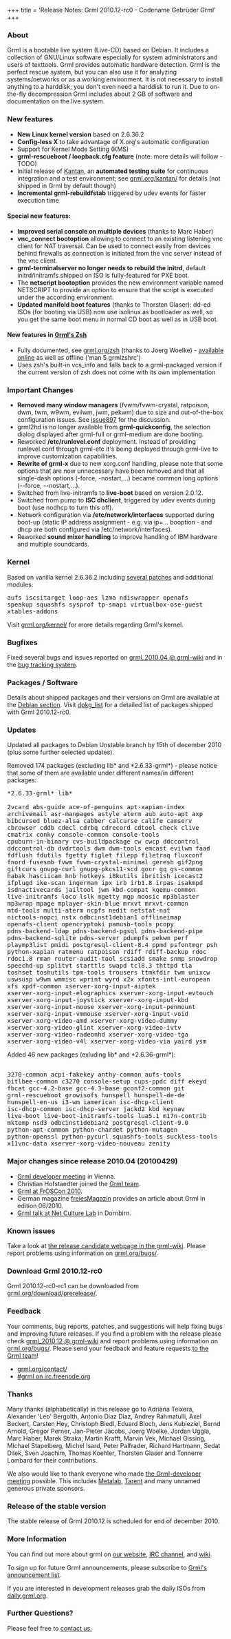 +++
title = 'Release Notes: Grml 2010.12-rc0 - Codename Gebrüder Grml'
+++

<h3>About</h3>

<p>Grml is a bootable live system (Live-CD) based on Debian. It
includes a collection of GNU/Linux software especially for system
administrators and users of texttools. Grml provides automatic hardware
detection. Grml is the perfect rescue system, but you can also use it for
analyzing systems/networks or as a working environment. It is not
necessary to install anything to a harddisk; you don't even need a
harddisk to run it. Due to on-the-fly decompression Grml includes about
2 GB of software and documentation on the live system.</p>

<h3>New features</h3>

<ul>

<li><strong>New Linux kernel version</strong> based on 2.6.36.2</li>

<li><strong>Config-less X</strong> to take advantage of X.org's automatic configuration</li>

<li>Support for Kernel Mode Setting (KMS)</li>

<li><strong>grml-rescueboot / loopback.cfg feature</strong> (note: more details will follow - TODO)</li>

<li>Initial release of <a href="/kantan/">Kantan</a>, an <strong>automated testing suite</strong> for continuous integration and a test environment; see <a href="/kantan/">grml.org/kantan/</a> for details (not shipped in Grml by default though)

<li><strong>Incremental grml-rebuildfstab</strong> triggered by udev events for faster execution time</li>

</ul>

<h4>Special new features:</h4>

<ul>

<!--
<li><strong>vim: persistant undo</strong> via ~/.vim/undo to undo changes even after you have saved and reloaded a file (disable the feature via: '<em>TODO</em>')</li>
-->

<li><strong>Improved serial console on multiple devices</strong> (thanks to Marc Haber)</li>

<li><strong>vnc_connect bootoption</strong> allowing to connect to an existing listening vnc client for NAT traversal.  Can be used to connect easily from devices behind firewalls as connection is initiated from the vnc server instead of the vnc client.</li>

<li><strong>grml-terminalserver no longer needs to rebuild the initrd</strong>, default initrd/initramfs shipped on ISO is fully-featured for PXE boot.</li>

<li>The <strong>netscript bootoption</strong> provides the new environment variable named NETSCRIPT to provide an option to ensure that the script is executed under the according environment.</li>

<li><strong>Updated manifold boot features</strong> (thanks to Thorsten Glaser): dd-ed ISOs (for booting via USB) now use isolinux as bootloader as well, so you get the same boot menu in normal CD boot as well as in USB boot.</li>

</ul>

<h4>New features in <a href="/zsh/#grmlzshrc">Grml's Zsh</a></h4>

<ul>
<li>Fully documented, see <a href="/zsh/">grml.org/zsh</a>  (thanks to Joerg Woelke) - <a href="/zsh/grmlzshrc.html">available online</a> as well as offline ('man 5 grmlzshrc')
<li>Uses zsh's built-in vcs_info and falls back to a grml-packaged version if the current version of zsh does not come with its own implementation
</ul>

<h3>Important Changes</h3>

<ul>

<li><strong>Removed many window managers</strong> (fvwm/fvwm-crystal, ratpoison, dwm, twm, w9wm, evilwm, jwm, pekwm) due to size and out-of-the-box configuration issues. See <a href="http://bts.grml.org/grml/issue897">issue897</a> for the discussion.</li>

<li>grml2hd is no longer available from <strong>grml-quickconfig</strong>, the selection dialog displayed after grml-full or grml-medium are done booting.</li>

<li>Reworked <strong>/etc/runlevel.conf</strong> deployment. Instead of providing runlevel.conf through grml-etc it's being deployed through grml-live to improve customization capabilities.</li>

<li><strong>Rewrite of grml-x</strong> due to new xorg.conf handling, please note that some options that are now unnecessary have been removed and that all single-dash options (-force, -nostart,...) became common long options (--force, --nostart,...).</li>

<li>Switched from live-initramfs to <strong>live-boot</strong> based on version 2.0.12.</li>

<li>Switched from pump to <strong>ISC dhclient</strong>, triggered by udev events during boot (use nodhcp to turn this off).</li>

<li>Network configuration via <strong>/etc/network/interfaces</strong> supported during boot-up (static IP address assignment - e.g. via ip=... booption - and dhcp are both configured via /etc/network/interfaces).</li>

<li>Reworked <strong>sound mixer handling</strong> to improve handling of IBM hardware and multiple soundcards.</li>

</ul>

<h3>Kernel</h3>

<p>Based on vanilla kernel 2.6.36.2 including <a
href="/kernel/">several patches</a> and additional modules:</p>

<pre class="rahmen">
aufs iscsitarget loop-aes lzma ndiswrapper openafs
speakup squashfs sysprof tp-smapi virtualbox-ose-guest
xtables-addons
</pre>

<p>Visit <a href="/kernel/">grml.org/kernel/</a> for more details
regarding Grml's kernel.</p>

<h3>Bugfixes</h3>

<p>Fixed several bugs and issues reported on <a
href="https://github.com/grml/grml/wiki/grml_2010.04">grml_2010.04 @
grml-wiki</a> and in the <a href="http://bts.grml.org/grml/">bug
tracking system</a>.</p>

<h3>Packages / Software</h3>

<p>Details about shipped packages and their versions on Grml are
available at the <a href="/files/#debian">Debian section</a>. Visit
<!--
<a href="/files/release-2010.12-rc0/dpkg_get_selections">dpkg_get_selections</a>
for a main package listing and
-->
<a href="/files/release-2010.12-rc0/dpkg_list">dpkg_list</a> for a
detailed list of packages shipped with Grml 2010.12-rc0.</p>

<h3>Updates</h3>

<p>Updated all packages to Debian Unstable branch by 15th of december
2010 (plus some further selected updates).</p>

<p>Removed 174 packages (excluding lib* and *2.6.33-grml*) - please
notice that some of them are available under
different names/in different packages:</p>

<pre class="rahmen">
*2.6.33-grml* lib*

2vcard abs-guide ace-of-penguins apt-xapian-index
archivemail asr-manpages astyle aterm aub auto-apt axp
bibcursed bluez-alsa cabber calcurse calife camserv
cbrowser cddb cdecl cdrbq cdrecord cdtool check clive
cmatrix conky console-common console-tools
cpuburn-in-binary cvs-buildpackage cw cwcp ddccontrol
ddccontrol-db dvdrtools dwm dwm-tools emcast evilwm faad
fdflush fdutils fgetty figlet filepp filetraq fluxconf
fnord fusesmb fvwm fvwm-crystal-minimal geresh gif2png
giftcurs gnupg-curl gnupg-pkcs11-scd gocr gq gs-common
habak hasciicam hnb hotkeys i8kutils ibritish icecast2
ifplugd ike-scan ingerman ipx irb irb1.8 irpas isakmpd
isdnactivecards jailtool jwm kbd-compat kqemu-common
live-initramfs loco lslk mgetty mgp moosic mp3blaster
mp3wrap mpage mplayer-skin-blue mrxvt mrxvt-common
mtd-tools multi-aterm ncpfs nedit netstat-nat
nictools-nopci nstx odbcinst1debian1 offlineimap
openafs-client opencryptoki pamusb-tools pcopy
pdns-backend-ldap pdns-backend-pgsql pdns-backend-pipe
pdns-backend-sqlite pdns-server pdumpfs pekwm perf
playmp3list pmidi postgresql-client-8.4 ppmd psfontmgr psh
python-xapian ratmenu ratpoison rdiff rdiff-backup rdoc
rdoc1.8 rman router-audit-tool scsiadd smake snmp snowdrop
speechd-up splitvt starttls swapd tcl8.3 thttpd tla
toshset toshutils tpm-tools trousers ttmkfdir twm unixcw
uswsusp w9wm wmmisc wprint wyrd x2x xfonts-intl-european
xfs xpdf-common xserver-xorg-input-aiptek
xserver-xorg-input-elographics xserver-xorg-input-evtouch
xserver-xorg-input-joystick xserver-xorg-input-kbd
xserver-xorg-input-mouse xserver-xorg-input-penmount
xserver-xorg-input-vmmouse xserver-xorg-input-void
xserver-xorg-video-amd xserver-xorg-video-dummy
xserver-xorg-video-glint xserver-xorg-video-ivtv
xserver-xorg-video-radeonhd xserver-xorg-video-tga
xserver-xorg-video-v4l xserver-xorg-video-via yaird ysm
</pre>

<p>Added 46 new packages (exluding lib* and *2.6.36-grml*):</p>

<pre class="rahmen">

3270-common acpi-fakekey anthy-common aufs-tools
bitlbee-common c3270 console-setup cups-ppdc diff ekeyd
fbcat gcc-4.2-base gcc-4.3-base gconf2-common git
grml-rescueboot growisofs hunspell hunspell-de-de
hunspell-en-us i3-wm iamerican isc-dhcp-client
isc-dhcp-common isc-dhcp-server jackd2 kbd keynav
live-boot live-boot-initramfs-tools lua5.1 m17n-contrib
mktemp nsd3 odbcinst1debian2 postgresql-client-9.0
python-apt-common python-chardet python-mutagen
python-openssl python-pycurl squashfs-tools suckless-tools
x11vnc-data xserver-xorg-video-nouveau zenity
</pre>

<h3>Major changes since release 2010.04 (20100429)</h3>

<ul>

<li><a href="/reports/devmeeting_2010/">Grml developer meeting</a> in Vienna.</li>

<li>Christian Hofstaedter joined the <a href="/team/">Grml team</a>.</li>

<li><a href="http://grml.supersized.org/archives/347-Event-Grml-at-FrOSCon-2010.html">Grml at FrOSCon 2010</a>.</li>

<li>German magazine <a href="http://www.freiesmagazin.de/">freiesMagazin</a> provides an article about Grml in edition 06/2010.</li>

<li><a href="http://grml.supersized.org/archives/343-Event-Grml-Talk-in-DornbirnAustria.html">Grml talk at Net Culture Lab</a> in Dornbirn.</li>

</ul>

<h3>Known issues</h3>

<p>Take a look at <a
href="https://github.com/grml/grml/wiki/release_candidate">the release
candidate webpage in the grml-wiki</a>. Please report problems using
information on <a href="/bugs/">grml.org/bugs/</a>.</p>

<!--
<p>Take a look at <a
href="https://github.com/grml/grml/wiki/grml_2010.12">grml_2010.12 @ grml-wiki</a>.
Please report problems using information on <a
href="/bugs/">grml.org/bugs/</a>.</p>
-->

<h3>Download Grml 2010.12-rc0</h3>

<p>Grml 2010.12-rc0-rc1 can be downloaded from
<a href="/download/prerelease/">grml.org/download/prerelease/</a>.</p>

<!--
<h3>Download Grml 2010.12-rc0</h3>

<p>grml 2010.12-rc0 can be downloaded from <a href="/download/">grml.org/download/</a>.</p>
-->

<h3>Feedback</h3>

<p>Your comments, bug reports, patches, and suggestions will help
fixing bugs and improving future releases. If you find a problem with
the release please check <a
href="https://github.com/grml/grml/wiki/grml_2010.12">grml_2010.12 @
grml-wiki</a> and report problems using information on <a
href="/bugs/">grml.org/bugs/</a>. Please send your feedback and
feature requests <a href="/contact/">to the Grml team</a>!</p>

<ul>
<li><a href="/contact/">grml.org/contact/</a>
<li><a href="/irc/">#grml on irc.freenode.org</a>
</ul>

<a name="thanks"></a>
<h3>Thanks</h3>

<p>Many thanks (alphabetically) in this release go to
Adriana Teixera,
Alexander 'Leo' Bergolth,
Antonio Diaz Diaz,
Andrey Rahmatulli,
Axel Beckert,
Carsten Hey,
Christoph Biedl,
Eduard Bloch,
Jens Kubieziel,
Bernd Arnold,
Gregor Perner,
Jan-Pieter Jacobs,
Joerg Woelke,
Jordan Uggla,
Marc Haber,
Marek Straka,
Martin Krafft,
Marvin Vek,
Michael Gissing,
Michael Stapelberg,
Michel Isard,
Peter Palfrader,
Richard Hartmann,
Sedat Dilek,
Sven Joachim,
Thomas Koehler,
Thorsten Glaser and
Tonnerre Lombard
for their contributions.</p>

<p>We also would like to thank everyone who made <a href="/reports/devmeeting_2010/">the Grml-developer
meeting</a> possible. This includes <a href="http://metalab.at/">Metalab</a>,
<a href="http://www.tarent.de/">Tarent</a> and many unnamed generous private sponsors.</p>

<h3>Release of the stable version</h3>

<p>The stable release of Grml 2010.12 is scheduled for end of december
2010.</p>

<h3>More Information</h3>

<p>You can find out more about grml on <a href="/">our website</a>, <a
href="/irc/">IRC channel</a>, and <a
href="http://wiki.grml.org/">wiki</a>.

<p>To sign up for future Grml announcements, please subscribe to <a
href="http://lists.mur.at/mailman/listinfo/grml-announce">Grml's
announcement list</a>.</p>

<p>If you are interested in development releases grab the daily ISOs
from <a href="http://daily.grml.org/">daily.grml.org</a>.</p>

<h3>Further Questions?</h3>

<p>Please feel free to <a href="/contact/">contact us.</a></p>

